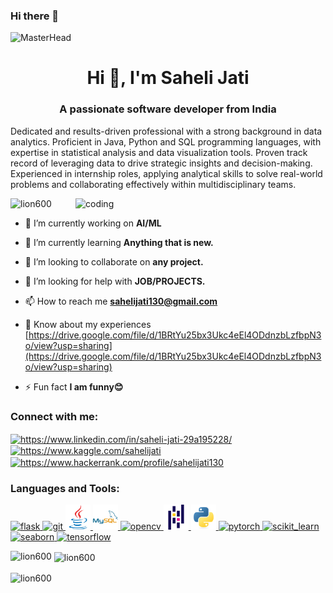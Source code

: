 ### Hi there 👋
![MasterHead](https://images.squarespace-cdn.com/content/v1/6047ca3c6bae4359c8fdca85/1615321348433-U0P7ALKF0CLK5X6EJKT7/Google_Cloud_DataAnalytics-Bannergif.gif?format=2500w)

<h1 align="center">Hi 👋, I'm Saheli Jati</h1>
<h3 align="center">A passionate software developer from India</h3>
<p> Dedicated and results-driven professional with a strong background in data analytics. Proficient in Java, Python and SQL programming languages, with expertise in statistical analysis and data visualization tools. Proven track record of leveraging data to drive strategic insights and decision-making. Experienced in internship roles, applying analytical skills to solve real-world problems and collaborating effectively within multidisciplinary teams. </p>

<img align ="right" alt="coding" width = "400" src = "https://cdn.dribbble.com/users/260312/screenshots/2553737/media/9a309559bb2b0f2fc119c5f86eab6c6a.gif" >

<p align="left"> <img src="https://komarev.com/ghpvc/?username=lion600&label=Profile%20views&color=0e75b6&style=flat" alt="lion600" /> </p>

- 🔭 I’m currently working on **AI/ML**

- 🌱 I’m currently learning **Anything that is new.**

- 👯 I’m looking to collaborate on  **any project.**

- 🤝 I’m looking for help with **JOB/PROJECTS.**

- 📫 How to reach me **sahelijati130@gmail.com**

- 📄 Know about my experiences [https://drive.google.com/file/d/1BRtYu25bx3Ukc4eEl4ODdnzbLzfbpN3o/view?usp=sharing](https://drive.google.com/file/d/1BRtYu25bx3Ukc4eEl4ODdnzbLzfbpN3o/view?usp=sharing)

- ⚡ Fun fact **I am funny😊**

<h3 align="left">Connect with me:</h3>
<p align="left">
<a href="https://linkedin.com/in/https://www.linkedin.com/in/saheli-jati-29a195228/" target="blank"><img align="center" src="https://raw.githubusercontent.com/rahuldkjain/github-profile-readme-generator/master/src/images/icons/Social/linked-in-alt.svg" alt="https://www.linkedin.com/in/saheli-jati-29a195228/" height="30" width="40" /></a>
<a href="https://kaggle.com/https://www.kaggle.com/sahelijati" target="blank"><img align="center" src="https://raw.githubusercontent.com/rahuldkjain/github-profile-readme-generator/master/src/images/icons/Social/kaggle.svg" alt="https://www.kaggle.com/sahelijati" height="30" width="40" /></a>
<a href="https://www.hackerrank.com/https://www.hackerrank.com/profile/sahelijati130" target="blank"><img align="center" src="https://raw.githubusercontent.com/rahuldkjain/github-profile-readme-generator/master/src/images/icons/Social/hackerrank.svg" alt="https://www.hackerrank.com/profile/sahelijati130" height="30" width="40" /></a>
</p>

<h3 align="left">Languages and Tools:</h3>
<p align="left"> <a href="https://flask.palletsprojects.com/" target="_blank" rel="noreferrer"> <img src="https://www.vectorlogo.zone/logos/pocoo_flask/pocoo_flask-icon.svg" alt="flask" width="40" height="40"/> </a> <a href="https://git-scm.com/" target="_blank" rel="noreferrer"> <img src="https://www.vectorlogo.zone/logos/git-scm/git-scm-icon.svg" alt="git" width="40" height="40"/> </a> <a href="https://www.java.com" target="_blank" rel="noreferrer"> <img src="https://raw.githubusercontent.com/devicons/devicon/master/icons/java/java-original.svg" alt="java" width="40" height="40"/> </a> <a href="https://www.mysql.com/" target="_blank" rel="noreferrer"> <img src="https://raw.githubusercontent.com/devicons/devicon/master/icons/mysql/mysql-original-wordmark.svg" alt="mysql" width="40" height="40"/> </a> <a href="https://opencv.org/" target="_blank" rel="noreferrer"> <img src="https://www.vectorlogo.zone/logos/opencv/opencv-icon.svg" alt="opencv" width="40" height="40"/> </a> <a href="https://pandas.pydata.org/" target="_blank" rel="noreferrer"> <img src="https://raw.githubusercontent.com/devicons/devicon/2ae2a900d2f041da66e950e4d48052658d850630/icons/pandas/pandas-original.svg" alt="pandas" width="40" height="40"/> </a> <a href="https://www.python.org" target="_blank" rel="noreferrer"> <img src="https://raw.githubusercontent.com/devicons/devicon/master/icons/python/python-original.svg" alt="python" width="40" height="40"/> </a> <a href="https://pytorch.org/" target="_blank" rel="noreferrer"> <img src="https://www.vectorlogo.zone/logos/pytorch/pytorch-icon.svg" alt="pytorch" width="40" height="40"/> </a> <a href="https://scikit-learn.org/" target="_blank" rel="noreferrer"> <img src="https://upload.wikimedia.org/wikipedia/commons/0/05/Scikit_learn_logo_small.svg" alt="scikit_learn" width="40" height="40"/> </a> <a href="https://seaborn.pydata.org/" target="_blank" rel="noreferrer"> <img src="https://seaborn.pydata.org/_images/logo-mark-lightbg.svg" alt="seaborn" width="40" height="40"/> </a> <a href="https://www.tensorflow.org" target="_blank" rel="noreferrer"> <img src="https://www.vectorlogo.zone/logos/tensorflow/tensorflow-icon.svg" alt="tensorflow" width="40" height="40"/> </a> </p>

<p><img align="left" src="https://github-readme-stats.vercel.app/api/top-langs?username=lion600&show_icons=true&locale=en&layout=compact" alt="lion600" /></p>

<p>&nbsp;<img align="center" src="https://github-readme-stats.vercel.app/api?username=lion600&show_icons=true&locale=en" alt="lion600" /></p>

<p><img align="center" src="https://github-readme-streak-stats.herokuapp.com/?user=lion600&" alt="lion600" /></p>
